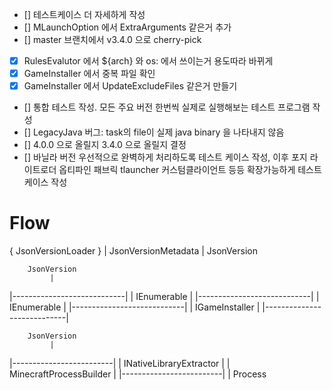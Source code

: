 - [] 테스트케이스 더 자세하게 작성
- [] MLaunchOption 에서 ExtraArguments 같은거 추가
- [] master 브랜치에서 v3.4.0 으로 cherry-pick
- [x] RulesEvalutor 에서 ${arch} 와 os: 에서 쓰이는거 용도따라 바뀌게
- [x] GameInstaller 에서 중복 파일 확인
- [x] GameInstaller 에서 UpdateExcludeFiles 같은거 만들기
- [] 통합 테스트 작성. 모든 주요 버전 한번씩 실제로 실행해보는 테스트 프로그램 작성
- [] LegacyJava 버그: task의 file이 실제 java binary 을 나타내지 않음
- [] 4.0.0 으로 올릴지 3.4.0 으로 올릴지 결정
- [] 바닐라 버전 우선적으로 완벽하게 처리하도록 테스트 케이스 작성, 이후 포지 라이트로더 옵티파인 패브릭 tlauncher 커스텀클라이언트 등등 확장가능하게 테스트 케이스 작성

# Flow

   { JsonVersionLoader }
             |
    JsonVersionMetadata
             |
        JsonVersion



        JsonVersion
             |
|----------------------------|
| IEnumerable<FileExtractor> |
|----------------------------|
             |
    IEnumerable<GameFile>
             |
|----------------------------|
|      IGameInstaller        |
|----------------------------|



        JsonVersion
             |
|-------------------------|
| INativeLibraryExtractor |
| MinecraftProcessBuilder |
|-------------------------|
             |
          Process

